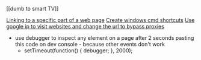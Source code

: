 [[dumb to smart TV]]

[Linking to a specific part of a web page](https://stackoverflow.com/a/15481937/18335883)
[Create windows cmd shortcuts](https://www.youtube.com/watch?v=nSqoCJkWLvc&ab_channel=JayaprakashJoshi)
[Use google ip to visit websites and change the url to bypass proxies](https://youtu.be/PkvS52hLDxk?t=588)
- use debugger to inspect any element on a page after 2 seconds pasting this code on dev console - because other events don't work
	- setTimeout(function() { debugger; }, 2000);